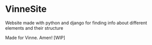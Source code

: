 # VinneSite
Website made with python and django for finding info about different elements and their structure

Made for Vinne. Amen!
[WIP]

